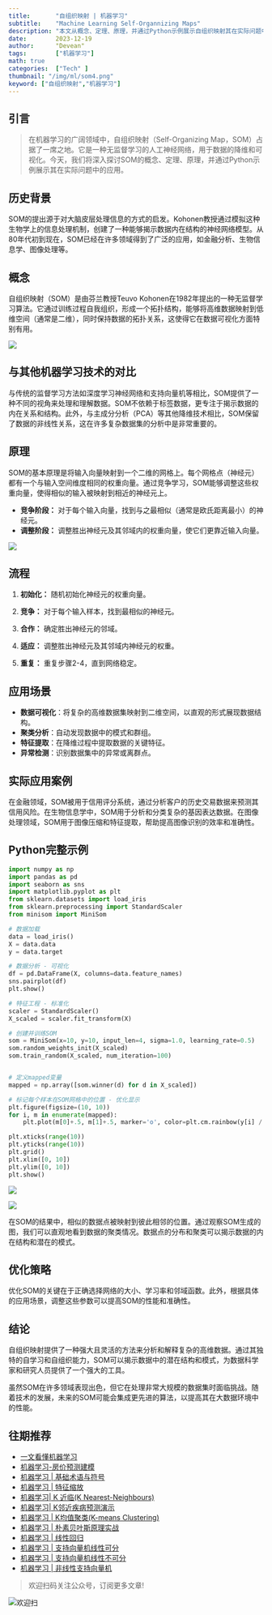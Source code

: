 ```yaml
---
title:       "自组织映射 | 机器学习"
subtitle:    "Machine Learning Self-Organnizing Maps"
description: "本文从概念、定理、原理，并通过Python示例展示自组织映射其在实际问题中的应用"
date:        2023-12-19
author:      "Devean"
tags:        ["机器学习"]
math: true
categories:  ["Tech" ]
thumbnail: "/img/ml/som4.png"
keyword: ["自组织映射","机器学习"]
---
```




## 引言
> 在机器学习的广阔领域中，自组织映射（Self-Organizing Map，SOM）占据了一席之地。它是一种无监督学习的人工神经网络，用于数据的降维和可视化。今天，我们将深入探讨SOM的概念、定理、原理，并通过Python示例展示其在实际问题中的应用。

## 历史背景
SOM的提出源于对大脑皮层处理信息的方式的启发。Kohonen教授通过模拟这种生物学上的信息处理机制，创建了一种能够揭示数据内在结构的神经网络模型。从80年代初到现在，SOM已经在许多领域得到了广泛的应用，如金融分析、生物信息学、图像处理等。


## 概念
自组织映射（SOM）是由芬兰教授Teuvo Kohonen在1982年提出的一种无监督学习算法。它通过训练过程自我组织，形成一个拓扑结构，能够将高维数据映射到低维空间（通常是二维），同时保持数据的拓扑关系，这使得它在数据可视化方面特别有用。

![](/img/ml/som4.png)

## 与其他机器学习技术的对比
与传统的监督学习方法如深度学习神经网络和支持向量机等相比，SOM提供了一种不同的视角来处理和理解数据。SOM不依赖于标签数据，更专注于揭示数据的内在关系和结构。此外，与主成分分析（PCA）等其他降维技术相比，SOM保留了数据的非线性关系，这在许多复杂数据集的分析中是非常重要的。



## 原理
SOM的基本原理是将输入向量映射到一个二维的网格上。每个网格点（神经元）都有一个与输入空间维度相同的权重向量。通过竞争学习，SOM能够调整这些权重向量，使得相似的输入被映射到相近的神经元上。

+ **竞争阶段：** 对于每个输入向量，找到与之最相似（通常是欧氏距离最小）的神经元。
+ **调整阶段：** 调整胜出神经元及其邻域内的权重向量，使它们更靠近输入向量。

![](/img/ml/som5.png)


## 流程
1. **初始化：** 随机初始化神经元的权重向量。
2. **竞争：** 对于每个输入样本，找到最相似的神经元。

3. **合作：** 确定胜出神经元的邻域。
4. **适应：** 调整胜出神经元及其邻域内神经元的权重。
5. **重复：** 重复步骤2-4，直到网络稳定。

## 应用场景
- **数据可视化**：将复杂的高维数据集映射到二维空间，以直观的形式展现数据结构。
- **聚类分析**：自动发现数据中的模式和群组。
- **特征提取**：在降维过程中提取数据的关键特征。
- **异常检测**：识别数据集中的异常或离群点。

## 实际应用案例
在金融领域，SOM被用于信用评分系统，通过分析客户的历史交易数据来预测其信用风险。在生物信息学中，SOM用于分析和分类复杂的基因表达数据。在图像处理领域，SOM用于图像压缩和特征提取，帮助提高图像识别的效率和准确性。



## Python完整示例
```python
import numpy as np
import pandas as pd
import seaborn as sns
import matplotlib.pyplot as plt
from sklearn.datasets import load_iris
from sklearn.preprocessing import StandardScaler
from minisom import MiniSom

# 数据加载
data = load_iris()
X = data.data
y = data.target

# 数据分析 - 可视化
df = pd.DataFrame(X, columns=data.feature_names)
sns.pairplot(df)
plt.show()

# 特征工程 - 标准化
scaler = StandardScaler()
X_scaled = scaler.fit_transform(X)

# 创建并训练SOM
som = MiniSom(x=10, y=10, input_len=4, sigma=1.0, learning_rate=0.5)
som.random_weights_init(X_scaled)
som.train_random(X_scaled, num_iteration=100)


# 定义mapped变量
mapped = np.array([som.winner(d) for d in X_scaled])

# 标记每个样本在SOM网格中的位置 - 优化显示
plt.figure(figsize=(10, 10))
for i, m in enumerate(mapped):
    plt.plot(m[0]+.5, m[1]+.5, marker='o', color=plt.cm.rainbow(y[i] / 3.), markersize=12, alpha=0.5)

plt.xticks(range(10))
plt.yticks(range(10))
plt.grid()
plt.xlim([0, 10])
plt.ylim([0, 10])
plt.show()


```
![](/img/ml/som1.png)

![](/img/ml/som3.png)

在SOM的结果中，相似的数据点被映射到彼此相邻的位置。通过观察SOM生成的图，我们可以直观地看到数据的聚类情况。数据点的分布和聚类可以揭示数据的内在结构和潜在的模式。

## 优化策略
优化SOM的关键在于正确选择网络的大小、学习率和邻域函数。此外，根据具体的应用场景，调整这些参数可以提高SOM的性能和准确性。

## 结论
自组织映射提供了一种强大且灵活的方法来分析和解释复杂的高维数据。通过其独特的自学习和自组织能力，SOM可以揭示数据中的潜在结构和模式，为数据科学家和研究人员提供了一个强大的工具。

虽然SOM在许多领域表现出色，但它在处理非常大规模的数据集时面临挑战。随着技术的发展，未来的SOM可能会集成更先进的算法，以提高其在大数据环境中的性能。



## 往期推荐

- [一文看懂机器学习](https://mp.weixin.qq.com/s?__biz=MzU0ODMzMzk0Ng==&mid=2247484391&idx=1&sn=716e299395f39c6ee2af72227f34b255&chksm=fb41f3f2cc367ae4f2f89dd7ed47de8378c35abc5904241b7d247e87cd707668b1bb09129a7b#rd)
- [机器学习-房价预测建模](https://mp.weixin.qq.com/s?__biz=MzU0ODMzMzk0Ng==&mid=2247484401&idx=1&sn=0b67c4ad3e7608009ae920571f2fd308&chksm=fb41f3e4cc367af2f41d9b17f6f2a8310d5cb299bfa355618907f4e0202522d9e2b3e19d5c91#rd)
- [机器学习 | 基础术语与符号](https://mp.weixin.qq.com/s?__biz=MzU0ODMzMzk0Ng==&mid=2247484401&idx=1&sn=0b67c4ad3e7608009ae920571f2fd308&chksm=fb41f3e4cc367af2f41d9b17f6f2a8310d5cb299bfa355618907f4e0202522d9e2b3e19d5c91#rd)
- [机器学习 | 特征缩放](https://mp.weixin.qq.com/s?__biz=MzU0ODMzMzk0Ng==&mid=2247484510&idx=1&sn=bb7cf6117c620aae01064f1051730c29&chksm=fb41f44bcc367d5d223dd7a8d445e92d97e2e993a49d122e019f80a1555b0b651567f5056060#rd)
- [机器学习| K 近临(K Nearest-Neighbours)](https://mp.weixin.qq.com/s?__biz=MzU0ODMzMzk0Ng==&mid=2247484572&idx=1&sn=e8fed49378732bd5c40f6130dd42ec7c&chksm=fb41f489cc367d9fa1483192ace36bad08a49c546a1b8e19c2350e14e6d2693cf39fd27dabf5#rd)
- [机器学习| K邻近疾病预测演示](https://mp.weixin.qq.com/s?__biz=MzU0ODMzMzk0Ng==&mid=2247484576&idx=1&sn=272c2f834eb92197d382ca7164a097a1&chksm=fb41f4b5cc367da36d40622bbc097cb19e9cccad76062c33c49d494205ce2473720318e6a914#rd)
- [机器学习 | K均值聚类(K-means Clustering)](https://mp.weixin.qq.com/s?__biz=MzU0ODMzMzk0Ng==&mid=2247484610&idx=1&sn=e5ddd983cd1f32b52524a8ae846c36f1&chksm=fb41f4d7cc367dc10d15fecadaa82ef74b5ab5c71704fb869fd1c62ad0da6e17cb037a31ca66#rd)
- [机器学习 | 朴素贝叶斯原理实战](https://mp.weixin.qq.com/s?__biz=MzU0ODMzMzk0Ng==&mid=2247484764&idx=1&sn=08ec391ef9a85c25d8205a3574b4a636&chksm=fb41f549cc367c5f1fb90a3f9735831576334566afd7d409f063cd329e8af81a79a797f9104f#rd)
- [机器学习 | 线性回归](https://mp.weixin.qq.com/s?__biz=MzU0ODMzMzk0Ng==&mid=2247484791&idx=1&sn=5fb140a07fe30805d785303d55307b14&chksm=fb41f562cc367c74b5ae84e05093062b79a8827a505de7b858f2c76414a29ea9d94e08aaaaa5#rd)
- [机器学习 | 支持向量机线性可分](https://mp.weixin.qq.com/s?__biz=MzU0ODMzMzk0Ng==&mid=2247484831&idx=1&sn=e052655aa3d5e383192c7ad1d03d170c&chksm=fb41f58acc367c9c16b8879137ff4dcd9a3bbf3610d6ebdba62d699fd6ac1f18a2b0eb9b93e0#rd)
- [机器学习 | 支持向量机线性不可分](https://mp.weixin.qq.com/s?__biz=MzU0ODMzMzk0Ng==&mid=2247484900&idx=1&sn=8496c2006de92416343bb1b061b095b1&chksm=fb41f5f1cc367ce72e519130e8a332c076cde5f74f8b0494987af5ce2881a4f016e78663896b#rd)
- [机器学习 | 非线性支持向量机](https://mp.weixin.qq.com/s?__biz=MzU0ODMzMzk0Ng==&mid=2247484927&idx=1&sn=7d62334723856af745d696e210b83a97&chksm=fb41f5eacc367cfc879ea394bb4e564081290ec756216593b98a4d10c71e7da911d6a92b4876#rd)

> 欢迎扫码关注公众号，订阅更多文章!

![欢迎扫](/img/public-plantform-qr.png)
